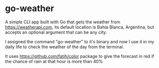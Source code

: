# go-weather

A simple CLI app built with Go that gets the weather from https://weatherapi.com, its default location is Bahía Blanca, Argentina, but accepts an optional argument that can be any city.

I assigned the command "go-weather" to it's binary and now I use it in my daily life to check the weather of the day from the terminal.

It uses https://github.com/fatih/color package to give the forecast in red if the chance of rain at that hour is more than 40%
